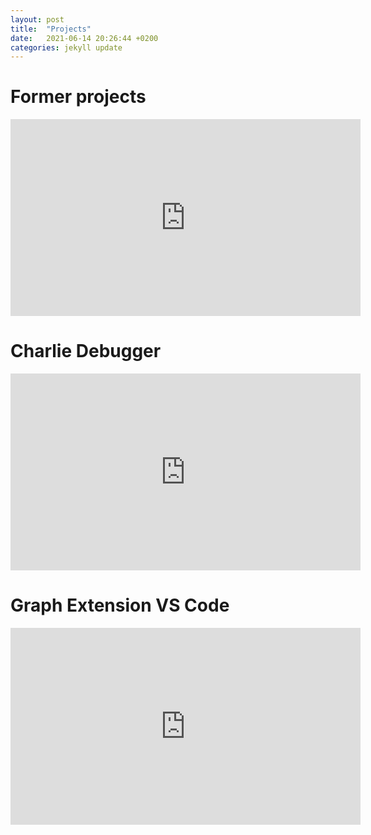 ```yaml
---
layout: post
title:  "Projects"
date:   2021-06-14 20:26:44 +0200
categories: jekyll update
---
```


# Former projects

<iframe width="560" height="315" src="https://www.youtube.com/embed/wWIqVlIU-r8" title="YouTube video player" frameborder="0" allow="accelerometer; autoplay; clipboard-write; encrypted-media; gyroscope; picture-in-picture" allowfullscreen></iframe>

# Charlie Debugger

<iframe width="560" height="315" src="https://www.youtube.com/embed/bC8TMuqG-oE" title="YouTube video player" frameborder="0" allow="accelerometer; autoplay; clipboard-write; encrypted-media; gyroscope; picture-in-picture" allowfullscreen></iframe>

# Graph Extension VS Code

<iframe width="560" height="315" src="https://www.youtube.com/embed/v=TJ5P_vkUihw" title="YouTube video player" frameborder="0" allow="accelerometer; autoplay; clipboard-write; encrypted-media; gyroscope; picture-in-picture" allowfullscreen></iframe>

